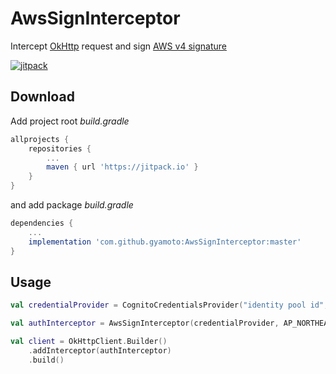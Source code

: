 # AwsSignInterceptor

Intercept [OkHttp](http://square.github.io/okhttp/) request and sign [AWS v4 signature](https://docs.aws.amazon.com/general/latest/gr/signature-version-4.html)

[![jitpack](https://jitpack.io/v/gyamoto/AwsSignInterceptor.svg)](https://jitpack.io/#gyamoto/AwsSignInterceptor)

## Download

Add project root _build.gradle_

```gradle
allprojects {
    repositories {
        ...
        maven { url 'https://jitpack.io' }
    }
}
```

and add package _build.gradle_

```gradle
dependencies {
    ...
    implementation 'com.github.gyamoto:AwsSignInterceptor:master'
}
```

## Usage

```kt
val credentialProvider = CognitoCredentialsProvider("identity pool id", Regions.AP_NORTHEAST_1)

val authInterceptor = AwsSignInterceptor(credentialProvider, AP_NORTHEAST_1)

val client = OkHttpClient.Builder()
    .addInterceptor(authInterceptor)
    .build()
```
